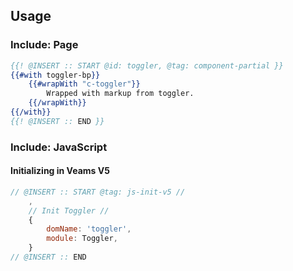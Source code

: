 ## Usage

### Include: Page

``` hbs
{{! @INSERT :: START @id: toggler, @tag: component-partial }}
{{#with toggler-bp}}
	{{#wrapWith "c-toggler"}}
		Wrapped with markup from toggler.
	{{/wrapWith}}
{{/with}}
{{! @INSERT :: END }}
```

### Include: JavaScript

#### Initializing in Veams V5

``` js
// @INSERT :: START @tag: js-init-v5 //
	,
	// Init Toggler //
	{
		domName: 'toggler',
		module: Toggler,
	}
// @INSERT :: END
```